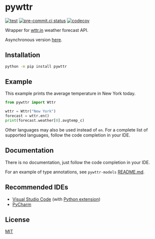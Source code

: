 # pywttr

[![test](https://github.com/monosans/pywttr/actions/workflows/test.yml/badge.svg?branch=main&event=push)](https://github.com/monosans/pywttr/actions/workflows/test.yml)
[![pre-commit.ci status](https://results.pre-commit.ci/badge/github/monosans/pywttr/main.svg)](https://results.pre-commit.ci/latest/github/monosans/pywttr/main)
[![codecov](https://codecov.io/gh/monosans/pywttr/branch/main/graph/badge.svg)](https://codecov.io/gh/monosans/pywttr)

Wrapper for [wttr.in](https://wttr.in) weather forecast API.

Asynchronous version [here](https://github.com/monosans/aiopywttr).

## Installation

```bash
python -m pip install pywttr
```

## Example

This example prints the average temperature in New York today.

```python
from pywttr import Wttr

wttr = Wttr("New York")
forecast = wttr.en()
print(forecast.weather[0].avgtemp_c)
```

Other languages may also be used instead of `en`. For a complete list of supported languages, follow the code completion in your IDE.

## Documentation

There is no documentation, just follow the code completion in your IDE.

For an example of type annotations, see `pywttr-models` [README.md](https://github.com/monosans/pywttr-models#usage-for-type-annotation).

## Recommended IDEs

- [Visual Studio Code](https://code.visualstudio.com) (with [Python extension](https://marketplace.visualstudio.com/items?itemName=ms-python.python))
- [PyCharm](https://jetbrains.com/pycharm)

## License

[MIT](https://github.com/monosans/pywttr/blob/main/LICENSE)
